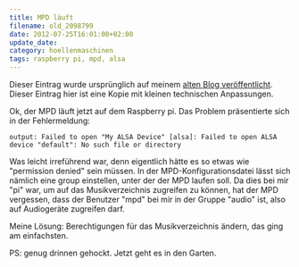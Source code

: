 ```yaml
---
title: MPD läuft
filename: old_2098799
date: 2012-07-25T16:01:00+02:00
update_date:
category: hoellenmaschinen
tags: raspberry pi, mpd, alsa
---
```

Dieser Eintrag wurde ursprünglich auf meinem [alten Blog veröffentlicht](https://stu.blogger.de/stories/2098799/). Dieser Eintrag hier ist eine Kopie mit kleinen technischen Anpassungen.

Ok, der MPD läuft jetzt auf dem Raspberry pi. Das Problem präsentierte sich in der Fehlermeldung:

    output: Failed to open "My ALSA Device" [alsa]: Failed to open ALSA device "default": No such file or directory

Was leicht irreführend war, denn eigentlich hätte es so etwas wie "permission denied" sein müssen. In der MPD-Konfigurationsdatei lässt sich nämlich eine group einstellen, unter der der MPD laufen soll. Da dies bei mir "pi" war, um auf das Musikverzeichnis zugreifen zu können, hat der MPD vergessen, dass der Benutzer "mpd" bei mir in der Gruppe "audio" ist, also auf Audiogeräte zugreifen darf.

Meine Lösung: Berechtigungen für das Musikverzeichnis ändern, das ging am einfachsten.

PS: genug drinnen gehockt. Jetzt geht es in den Garten.
